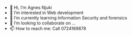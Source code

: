- 👋 Hi, I’m Agnes Njuki
- 👀 I’m interested in Web development 
- 🌱 I’m currently learning Information Security and forensics 
- 💞️ I’m looking to collaborate on ...
- 📫 How to reach me: Call 0724169878 

<!---
Gigi-Njuki/Gigi-Njuki is a ✨ special ✨ repository because its `README.md` (this file) appears on your GitHub profile.
You can click the Preview link to take a look at your changes.
--->
